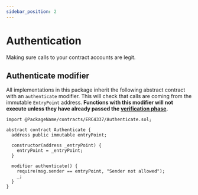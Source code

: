 ```yaml
---
sidebar_position: 2
---
```


# Authentication

Making sure calls to your contract accounts are legit.

## Authenticate modifier

All implementations in this package inherit the following abstract contract with an `authenticate` modifier. This will check that calls are coming from the immutable `EntryPoint` address. **Functions with this modifier will not execute unless they have already passed the [verification phase](../../introduction/erc-4337-overview.md#entrypoint).**

```solidity
import @PackageName/contracts/ERC4337/Authenticate.sol;
```

```solidity
abstract contract Authenticate {
  address public immutable entryPoint;

  constructor(address _entryPoint) {
    entryPoint = _entryPoint;
  }

  modifier authenticate() {
    require(msg.sender == entryPoint, "Sender not allowed");
    _;
  }
}

```
